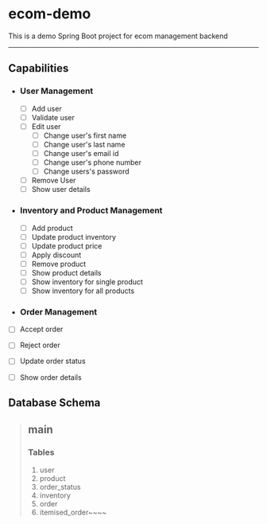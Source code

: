 
# ecom-demo

This is a demo Spring Boot project for ecom management backend

---

## Capabilities

- ### User Management
  -[ ] Add user
  - [ ] Validate user
  - [ ] Edit user
    - [ ] Change user's first name 
    - [ ] Change user's last name
    - [ ] Change user's email id
    - [ ] Change user's phone number 
    - [ ] Change users's password
  -  [ ] Remove User
  - [ ] Show user details

- ### Inventory and Product Management
  - [ ] Add product
  - [ ] Update product inventory 
  - [ ] Update product price
  - [ ] Apply discount
  - [ ] Remove product
  - [ ] Show product details
  - [ ] Show inventory for single product
  - [ ] Show inventory for all products

 - ### Order Management
  - [ ] Accept order
  - [ ] Reject order
  - [ ] Update order status
  - [ ] Show order details


## Database Schema

> ## main
> ### Tables
> 1. user
> 2. product
> 3. order_status
> 4. inventory
> 5. order
> 6. itemised_order~~~~



